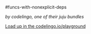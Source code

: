 #funcs-with-nonexplicit-deps

_by codelingo, one of their juju bundles_


[Load up in the codelingo.io/playground](https://codelingo.io/playground/?repo=github.com/codelingo/hub&dir=tenets/codelingo/juju/funcs-with-nonexplicit-deps&tenet=codelingo/juju/funcs-with-nonexplicit-deps)
